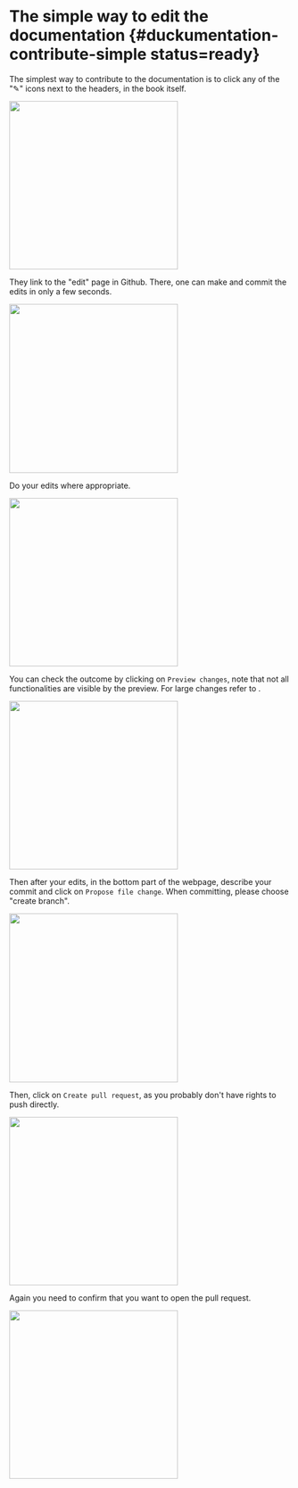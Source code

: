 
# The simple way to edit the documentation {#duckumentation-contribute-simple status=ready}

The simplest way to contribute to the documentation is to click any of the "✎" icons next to the headers, in the book itself.


<div figure-id="fig:simple_way_1" figure-caption="Click on edit button.">
    <img src="s1.png" style='width: 8cm'/>
</div>

They link to the "edit" page in Github. There, one can make and commit the edits in only a few seconds.

<div figure-id="fig:simple_way_2" figure-caption="You will land on GitHub">
    <img src="s2.png" style='width: 8cm'/>
</div>

Do your edits where appropriate.

<div figure-id="fig:simple_way_3" figure-caption="Editing the docs.">
    <img src="s3.png" style='width: 8cm'/>
</div>


You can check the outcome by clicking on `Preview changes`, note that not all functionalities are visible by the preview. For large changes refer to [](#duckumentation-workflow).


<div figure-id="fig:simple_way_4" figure-caption="A preview of the changes.">
    <img src="s4.png" style='width: 8cm'/>
</div>

Then after your edits, in the bottom part of the webpage, describe your commit and click on `Propose file change`. When committing, please choose "create branch".  

<div figure-id="fig:simple_way_5" figure-caption="Describe and commit.">
    <img src="s5.png" style='width: 8cm'/>
</div>

Then, click on `Create pull request`, as you probably don't have rights to push directly.

<div figure-id="fig:simple_way_6" figure-caption="Create a pull request.">
    <img src="s6.png" style='width: 8cm'/>
</div>

Again you need to confirm that you want to open the pull request.

<div figure-id="fig:simple_way_7" figure-caption="Confirm a pull request.">
    <img src="s7.png" style='width: 8cm'/>
</div>
